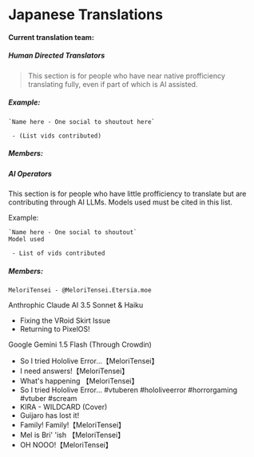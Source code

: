 # Japanese Translations

#### Current translation team:
##### Human Directed Translators

> This section is for people who have near native profficiency
> translating fully, even if part of which is AI assisted.

##### Example: 

    `Name here - One social to shoutout here`
    
     - (List vids contributed)

##### Members:


##### AI Operators
This section is for people who have little profficiency to translate but are contributing through AI LLMs. Models used must be cited in this list.

Example:

    `Name here - One social to shoutout`
    Model used
    
     - List of vids contributed

##### Members:

`MeloriTensei - @MeloriTensei.Etersia.moe`

Anthrophic Claude AI 3.5 Sonnet & Haiku

 - Fixing the VRoid Skirt Issue
 - Returning to PixelOS!


Google Gemini 1.5 Flash (Through Crowdin)

 - So I tried Hololive Error...【MeloriTensei】 
 - I need answers!【MeloriTensei】
 - What's happening 【MeloriTensei】
 - So I tried Hololive Error... #vtuberen #hololiveerror #horrorgaming #vtuber #scream
 - KIRA - WILDCARD (Cover)
 - Guijaro has lost it!
 - Family! Family!【MeloriTensei】 
 - Mel is Bri' 'ish 【MeloriTensei】
 - OH NOOO!【MeloriTensei】


